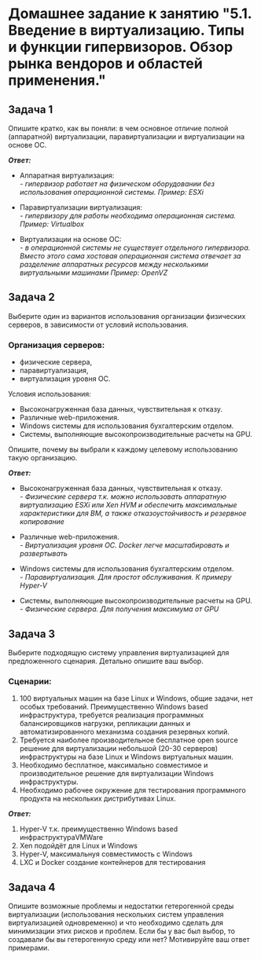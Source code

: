 # Домашнее задание к занятию "5.1. Введение в виртуализацию. Типы и функции гипервизоров. Обзор рынка вендоров и областей применения."

## Задача 1
Опишите кратко, как вы поняли: в чем основное отличие полной (аппаратной) виртуализации, паравиртуализации и виртуализации на основе ОС.

***Ответ:***

- Аппаратная виртуализация:<br> 
  \- *гипервизор работает на физическом оборудовании без использования операционной системы.
  Пример: ESXi*

- Паравиртуализации виртуализация:<br>
  \- *гипервизору для работы необходима операционная система.
Пример: Virtualbox*

- Виртуализации на основе ОС:<br>
  \- *в операционной системы не существует отдельного гипервизора. Вместо этого сама хостовая операционная система отвечает за разделение аппаратных ресурсов между несколькими виртуальными машинами
Пример: OpenVZ*



## Задача 2
Выберите один из вариантов использования организации физических серверов, в зависимости от условий использования.

### Организация серверов:

* физические сервера,
* паравиртуализация,
* виртуализация уровня ОС.

Условия использования:

* Высоконагруженная база данных, чувствительная к отказу.
* Различные web-приложения.
* Windows системы для использования бухгалтерским отделом.
* Системы, выполняющие высокопроизводительные расчеты на GPU.

Опишите, почему вы выбрали к каждому целевому использованию такую организацию.

***Ответ:***

* Высоконагруженная база данных, чувствительная к отказу.<br>
  \- *Физические сервера т.к. можно использовать аппаратную виртуализацию ESXi или Xen HVM
и обеспечить максимальные характеристики для ВМ, а также отказоустойчивость и резервное копирование*

* Различные web-приложения.<br>
  \- *Виртуализация уровня ОС. Docker легче масштабировать и развертывать*

* Windows системы для использования бухгалтерским отделом.<br>
  \- *Паравиртуализация. Для простот обслуживания. К примеру Hyper-V*

* Системы, выполняющие высокопроизводительные расчеты на GPU.<br>
  \- *Физические сервера. Для получения максимума от GPU*



## Задача 3
Выберите подходящую систему управления виртуализацией для предложенного сценария. Детально опишите ваш выбор.

### Сценарии:

1. 100 виртуальных машин на базе Linux и Windows, общие задачи, нет особых требований. Преимущественно Windows based инфраструктура, требуется реализация программных балансировщиков нагрузки, репликации данных и автоматизированного механизма создания резервных копий.
2.  Требуется наиболее производительное бесплатное open source решение для виртуализации небольшой (20-30 серверов) инфраструктуры на базе Linux и Windows виртуальных машин.
3. Необходимо бесплатное, максимально совместимое и производительное решение для виртуализации Windows инфраструктуры.
4. Необходимо рабочее окружение для тестирования программного продукта на нескольких дистрибутивах Linux.



***Ответ:***

1. Hyper-V т.к. преимущественно Windows based инфраструктураVMWare
2. Xen подойдёт для Linux и Windows
3. Hyper-V, максимальнуя совместимость с Windows
4. LXC и Docker создание контейнеров для тестирования


## Задача 4
Опишите возможные проблемы и недостатки гетерогенной среды виртуализации (использования нескольких систем управления виртуализацией одновременно) и что необходимо сделать для минимизации этих рисков и проблем. Если бы у вас был выбор, то создавали бы вы гетерогенную среду или нет? Мотивируйте ваш ответ примерами.
